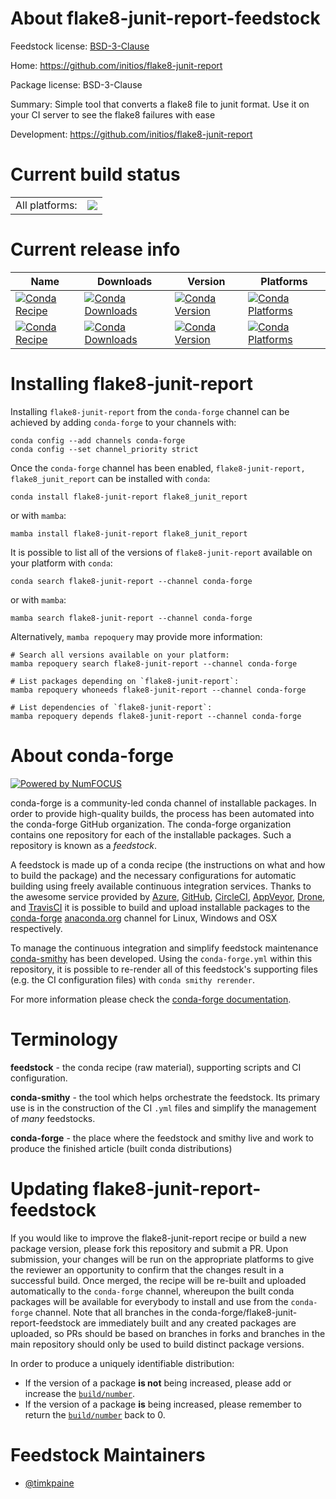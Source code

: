 About flake8-junit-report-feedstock
===================================

Feedstock license: [BSD-3-Clause](https://github.com/conda-forge/flake8-junit-report-feedstock/blob/main/LICENSE.txt)

Home: https://github.com/initios/flake8-junit-report

Package license: BSD-3-Clause

Summary: Simple tool that converts a flake8 file to junit format. Use it on your CI server to see the flake8 failures with ease

Development: https://github.com/initios/flake8-junit-report

Current build status
====================


<table><tr><td>All platforms:</td>
    <td>
      <a href="https://dev.azure.com/conda-forge/feedstock-builds/_build/latest?definitionId=16579&branchName=main">
        <img src="https://dev.azure.com/conda-forge/feedstock-builds/_apis/build/status/flake8-junit-report-feedstock?branchName=main">
      </a>
    </td>
  </tr>
</table>

Current release info
====================

| Name | Downloads | Version | Platforms |
| --- | --- | --- | --- |
| [![Conda Recipe](https://img.shields.io/badge/recipe-flake8--junit--report-green.svg)](https://anaconda.org/conda-forge/flake8-junit-report) | [![Conda Downloads](https://img.shields.io/conda/dn/conda-forge/flake8-junit-report.svg)](https://anaconda.org/conda-forge/flake8-junit-report) | [![Conda Version](https://img.shields.io/conda/vn/conda-forge/flake8-junit-report.svg)](https://anaconda.org/conda-forge/flake8-junit-report) | [![Conda Platforms](https://img.shields.io/conda/pn/conda-forge/flake8-junit-report.svg)](https://anaconda.org/conda-forge/flake8-junit-report) |
| [![Conda Recipe](https://img.shields.io/badge/recipe-flake8_junit_report-green.svg)](https://anaconda.org/conda-forge/flake8_junit_report) | [![Conda Downloads](https://img.shields.io/conda/dn/conda-forge/flake8_junit_report.svg)](https://anaconda.org/conda-forge/flake8_junit_report) | [![Conda Version](https://img.shields.io/conda/vn/conda-forge/flake8_junit_report.svg)](https://anaconda.org/conda-forge/flake8_junit_report) | [![Conda Platforms](https://img.shields.io/conda/pn/conda-forge/flake8_junit_report.svg)](https://anaconda.org/conda-forge/flake8_junit_report) |

Installing flake8-junit-report
==============================

Installing `flake8-junit-report` from the `conda-forge` channel can be achieved by adding `conda-forge` to your channels with:

```
conda config --add channels conda-forge
conda config --set channel_priority strict
```

Once the `conda-forge` channel has been enabled, `flake8-junit-report, flake8_junit_report` can be installed with `conda`:

```
conda install flake8-junit-report flake8_junit_report
```

or with `mamba`:

```
mamba install flake8-junit-report flake8_junit_report
```

It is possible to list all of the versions of `flake8-junit-report` available on your platform with `conda`:

```
conda search flake8-junit-report --channel conda-forge
```

or with `mamba`:

```
mamba search flake8-junit-report --channel conda-forge
```

Alternatively, `mamba repoquery` may provide more information:

```
# Search all versions available on your platform:
mamba repoquery search flake8-junit-report --channel conda-forge

# List packages depending on `flake8-junit-report`:
mamba repoquery whoneeds flake8-junit-report --channel conda-forge

# List dependencies of `flake8-junit-report`:
mamba repoquery depends flake8-junit-report --channel conda-forge
```


About conda-forge
=================

[![Powered by
NumFOCUS](https://img.shields.io/badge/powered%20by-NumFOCUS-orange.svg?style=flat&colorA=E1523D&colorB=007D8A)](https://numfocus.org)

conda-forge is a community-led conda channel of installable packages.
In order to provide high-quality builds, the process has been automated into the
conda-forge GitHub organization. The conda-forge organization contains one repository
for each of the installable packages. Such a repository is known as a *feedstock*.

A feedstock is made up of a conda recipe (the instructions on what and how to build
the package) and the necessary configurations for automatic building using freely
available continuous integration services. Thanks to the awesome service provided by
[Azure](https://azure.microsoft.com/en-us/services/devops/), [GitHub](https://github.com/),
[CircleCI](https://circleci.com/), [AppVeyor](https://www.appveyor.com/),
[Drone](https://cloud.drone.io/welcome), and [TravisCI](https://travis-ci.com/)
it is possible to build and upload installable packages to the
[conda-forge](https://anaconda.org/conda-forge) [anaconda.org](https://anaconda.org/)
channel for Linux, Windows and OSX respectively.

To manage the continuous integration and simplify feedstock maintenance
[conda-smithy](https://github.com/conda-forge/conda-smithy) has been developed.
Using the ``conda-forge.yml`` within this repository, it is possible to re-render all of
this feedstock's supporting files (e.g. the CI configuration files) with ``conda smithy rerender``.

For more information please check the [conda-forge documentation](https://conda-forge.org/docs/).

Terminology
===========

**feedstock** - the conda recipe (raw material), supporting scripts and CI configuration.

**conda-smithy** - the tool which helps orchestrate the feedstock.
                   Its primary use is in the construction of the CI ``.yml`` files
                   and simplify the management of *many* feedstocks.

**conda-forge** - the place where the feedstock and smithy live and work to
                  produce the finished article (built conda distributions)


Updating flake8-junit-report-feedstock
======================================

If you would like to improve the flake8-junit-report recipe or build a new
package version, please fork this repository and submit a PR. Upon submission,
your changes will be run on the appropriate platforms to give the reviewer an
opportunity to confirm that the changes result in a successful build. Once
merged, the recipe will be re-built and uploaded automatically to the
`conda-forge` channel, whereupon the built conda packages will be available for
everybody to install and use from the `conda-forge` channel.
Note that all branches in the conda-forge/flake8-junit-report-feedstock are
immediately built and any created packages are uploaded, so PRs should be based
on branches in forks and branches in the main repository should only be used to
build distinct package versions.

In order to produce a uniquely identifiable distribution:
 * If the version of a package **is not** being increased, please add or increase
   the [``build/number``](https://docs.conda.io/projects/conda-build/en/latest/resources/define-metadata.html#build-number-and-string).
 * If the version of a package **is** being increased, please remember to return
   the [``build/number``](https://docs.conda.io/projects/conda-build/en/latest/resources/define-metadata.html#build-number-and-string)
   back to 0.

Feedstock Maintainers
=====================

* [@timkpaine](https://github.com/timkpaine/)

